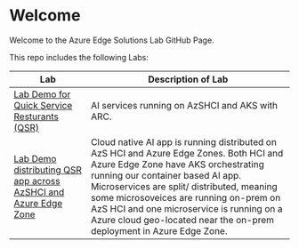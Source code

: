 # Welcome

Welcome to the Azure Edge Solutions Lab GitHub Page.


This repo includes the following Labs:

Lab | Description of Lab
--- | ---
[Lab Demo for Quick Service Resturants (QSR)](https://github.com/microsoft/Azure-Edge-Solutions-Lab/tree/main/Lab%20Demo%20QSR) | AI services running on AzSHCI and AKS with ARC.
[Lab Demo distributing QSR app across AzSHCI and Azure Edge Zone](https://github.com/microsoft/Azure-Edge-Solutions-Lab/tree/main/Edgezone-QSR%20Demo) | Cloud native AI app is running distributed on AzS HCI and Azure Edge Zones. Both HCI and Azure Edge Zone have AKS orchestrating running our container based AI app. Microservices are split/ distributed, meaning some microsoveices are running on-prem on AzS HCI and one microservice is running on a Azure cloud geo-located near the on-prem deployment in Azure Edge Zone.

